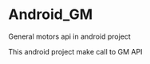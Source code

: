Android_GM
==========

General motors api in android project

This android project make call to GM API
